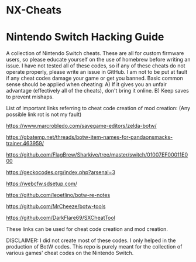 # NX-Cheats


<h1><b>Nintendo Switch Hacking Guide</b></h1>

A collection of Nintendo Switch cheats. These are all for custom firmware users, so please educate yourself on the use of homebrew before writing an issue. I have not tested all of these codes, so if any of these cheats do not operate properly, please write an issue in GitHub. I am not to be put at fault if any cheat codes damage your game or get you banned. Basic common sense should be applied when cheating:
A) If it gives you an unfair advantage (effectively all of the cheats), don't bring it online.
B) Keep saves to prevent mishaps.

List of important links referring to cheat code creation of mod creation:
(Any possible link rot is not my fault)

https://www.marcrobledo.com/savegame-editors/zelda-botw/

https://gbatemp.net/threads/botw-item-names-for-pandaonsmacks-trainer.463959/

https://github.com/FlagBrew/Sharkive/tree/master/switch/01007EF00011E000

https://geckocodes.org/index.php?arsenal=3

https://webcfw.sdsetup.com/

https://github.com/leoetlino/botw-re-notes

https://github.com/MrCheeze/botw-tools

https://github.com/DarkFlare69/SXCheatTool

These links can be used for cheat code creation and mod creation.

DISCLAIMER: I did not create most of these codes. I only helped in the production of BotW codes. This repo is purely meant for the collection of various games' cheat codes on the Nintendo Switch.
